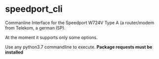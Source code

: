 # speedport_cli
Commanline Interface for the Speedport W724V Type A (a router/modem from Telekom, a german ISP).

At the moment it supports only some options.

Use any python3.7 commandline to execute.
**Package requests must be installed**
